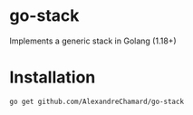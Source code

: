 # go-stack
Implements a generic stack in Golang (1.18+)

# Installation

```sh
go get github.com/AlexandreChamard/go-stack
```
